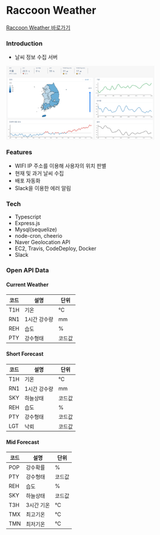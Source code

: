 # Raccoon Weather

<a href="https://weather.dev-raccoon.site" target="_blank">Raccoon Weather 바로가기</a>

### Introduction

- 날씨 정보 수집 서버

<div style="display: flex;">
  <img src="./main-image.png" alt="main image" width="400"/>
</div>

### Features

- WIFI IP 주소를 이용해 사용자의 위치 판별
- 현재 및 과거 날씨 수집
- 배포 자동화
- Slack을 이용한 에러 알림

### Tech

- Typescript
- Express.js
- Mysql(sequelize)
- node-cron, cheerio
- Naver Geolocation API
- EC2, Travis, CodeDeploy, Docker
- Slack

### Open API Data

#### Current Weather

| 코드 | 설명         | 단위   |
| ---- | ------------ | ------ |
| T1H  | 기온         | ℃      |
| RN1  | 1시간 강수량 | mm     |
| REH  | 습도         | %      |
| PTY  | 강수형태     | 코드값 |

#### Short Forecast

| 코드 | 설명         | 단위   |
| ---- | ------------ | ------ |
| T1H  | 기온         | ℃      |
| RN1  | 1시간 강수량 | mm     |
| SKY  | 하늘상태     | 코드값 |
| REH  | 습도         | %      |
| PTY  | 강수형태     | 코드값 |
| LGT  | 낙뢰         | 코드값 |

#### Mid Forecast

| 코드 | 설명       | 단위   |
| ---- | ---------- | ------ |
| POP  | 강수확률   | %      |
| PTY  | 강수형태   | 코드값 |
| REH  | 습도       | %      |
| SKY  | 하늘상태   | 코드값 |
| T3H  | 3시간 기온 | ℃      |
| TMX  | 최고기온   | ℃      |
| TMN  | 최저기온   | ℃      |
